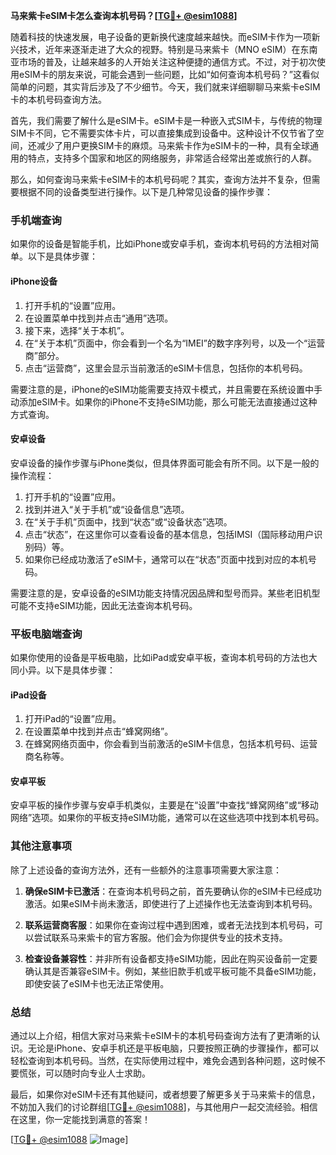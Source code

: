 **马来紫卡eSIM卡怎么查询本机号码？[[TG💪+ @esim1088](https://t.me/s/esim1088)]**

随着科技的快速发展，电子设备的更新换代速度越来越快。而eSIM卡作为一项新兴技术，近年来逐渐走进了大众的视野。特别是马来紫卡（MNO eSIM）在东南亚市场的普及，让越来越多的人开始关注这种便捷的通信方式。不过，对于初次使用eSIM卡的朋友来说，可能会遇到一些问题，比如“如何查询本机号码？”这看似简单的问题，其实背后涉及了不少细节。今天，我们就来详细聊聊马来紫卡eSIM卡的本机号码查询方法。

首先，我们需要了解什么是eSIM卡。eSIM卡是一种嵌入式SIM卡，与传统的物理SIM卡不同，它不需要实体卡片，可以直接集成到设备中。这种设计不仅节省了空间，还减少了用户更换SIM卡的麻烦。马来紫卡作为eSIM卡的一种，具有全球通用的特点，支持多个国家和地区的网络服务，非常适合经常出差或旅行的人群。

那么，如何查询马来紫卡eSIM卡的本机号码呢？其实，查询方法并不复杂，但需要根据不同的设备类型进行操作。以下是几种常见设备的操作步骤：

### 手机端查询

如果你的设备是智能手机，比如iPhone或安卓手机，查询本机号码的方法相对简单。以下是具体步骤：

#### iPhone设备
1. 打开手机的“设置”应用。
2. 在设置菜单中找到并点击“通用”选项。
3. 接下来，选择“关于本机”。
4. 在“关于本机”页面中，你会看到一个名为“IMEI”的数字序列号，以及一个“运营商”部分。
5. 点击“运营商”，这里会显示当前激活的eSIM卡信息，包括你的本机号码。

需要注意的是，iPhone的eSIM功能需要支持双卡模式，并且需要在系统设置中手动添加eSIM卡。如果你的iPhone不支持eSIM功能，那么可能无法直接通过这种方式查询。

#### 安卓设备
安卓设备的操作步骤与iPhone类似，但具体界面可能会有所不同。以下是一般的操作流程：
1. 打开手机的“设置”应用。
2. 找到并进入“关于手机”或“设备信息”选项。
3. 在“关于手机”页面中，找到“状态”或“设备状态”选项。
4. 点击“状态”，在这里你可以查看设备的基本信息，包括IMSI（国际移动用户识别码）等。
5. 如果你已经成功激活了eSIM卡，通常可以在“状态”页面中找到对应的本机号码。

需要注意的是，安卓设备的eSIM功能支持情况因品牌和型号而异。某些老旧机型可能不支持eSIM功能，因此无法查询本机号码。

### 平板电脑端查询

如果你使用的设备是平板电脑，比如iPad或安卓平板，查询本机号码的方法也大同小异。以下是具体步骤：

#### iPad设备
1. 打开iPad的“设置”应用。
2. 在设置菜单中找到并点击“蜂窝网络”。
3. 在蜂窝网络页面中，你会看到当前激活的eSIM卡信息，包括本机号码、运营商名称等。

#### 安卓平板
安卓平板的操作步骤与安卓手机类似，主要是在“设置”中查找“蜂窝网络”或“移动网络”选项。如果你的平板支持eSIM功能，通常可以在这些选项中找到本机号码。

### 其他注意事项

除了上述设备的查询方法外，还有一些额外的注意事项需要大家注意：

1. **确保eSIM卡已激活**：在查询本机号码之前，首先要确认你的eSIM卡已经成功激活。如果eSIM卡尚未激活，即使进行了上述操作也无法查询到本机号码。
   
2. **联系运营商客服**：如果你在查询过程中遇到困难，或者无法找到本机号码，可以尝试联系马来紫卡的官方客服。他们会为你提供专业的技术支持。

3. **检查设备兼容性**：并非所有设备都支持eSIM功能，因此在购买设备前一定要确认其是否兼容eSIM卡。例如，某些旧款手机或平板可能不具备eSIM功能，即使安装了eSIM卡也无法正常使用。

### 总结

通过以上介绍，相信大家对马来紫卡eSIM卡的本机号码查询方法有了更清晰的认识。无论是iPhone、安卓手机还是平板电脑，只要按照正确的步骤操作，都可以轻松查询到本机号码。当然，在实际使用过程中，难免会遇到各种问题，这时候不要慌张，可以随时向专业人士求助。

最后，如果你对eSIM卡还有其他疑问，或者想要了解更多关于马来紫卡的信息，不妨加入我们的讨论群组[[TG💪+ @esim1088](https://t.me/s/esim1088)]，与其他用户一起交流经验。相信在这里，你一定能找到满意的答案！

[[TG💪+ @esim1088](https://t.me/s/esim1088) ![Image](https://i.postimg.cc/4NQfJmqS/Snipaste-2025-05-13-00-14-12.png)]